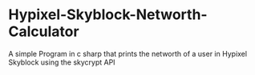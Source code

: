 # Hypixel-Skyblock-Networth-Calculator
A simple Program in c sharp that prints the networth of a user in Hypixel Skyblock using the skycrypt API
